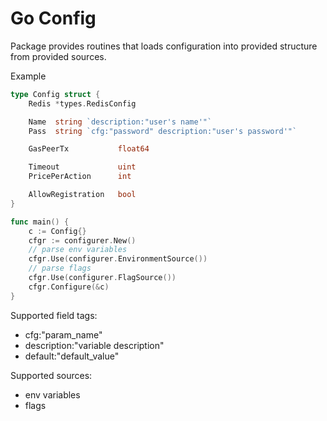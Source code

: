 # Go Config

Package provides routines that loads configuration into provided structure from provided sources.


Example

```go
type Config struct {
	Redis *types.RedisConfig

	Name  string `description:"user's name'"`
	Pass  string `cfg:"password" description:"user's password'"`

	GasPeerTx           float64

	Timeout             uint
	PricePerAction      int

	AllowRegistration   bool
}

func main() {
	c := Config{}
	cfgr := configurer.New()
	// parse env variables
	cfgr.Use(configurer.EnvironmentSource())
	// parse flags
	cfgr.Use(configurer.FlagSource())
	cfgr.Configure(&c)
}
```

Supported field tags:
- cfg:"param_name"
- description:"variable description"
- default:"default_value"

Supported sources:
- env variables
- flags